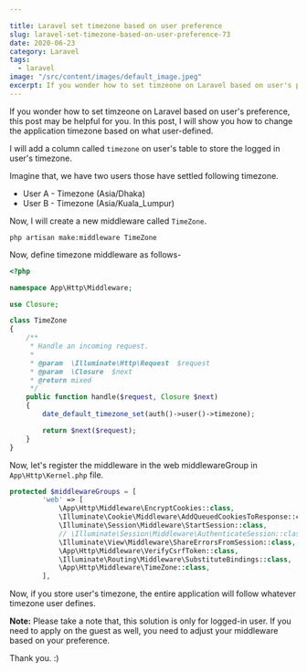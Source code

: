 ```yaml
---

title: Laravel set timezone based on user preference
slug: laravel-set-timezone-based-on-user-preference-73
date: 2020-06-23
category: Laravel
tags:
  - laravel
image: "/src/content/images/default_image.jpeg"
excerpt: If you wonder how to set timzeone on Laravel based on user's preference, this post may be helpful for you. In this post, I will show you how to change the application timezone based on what user-defined.
---
```


If you wonder how to set timzeone on Laravel based on user's preference, this post may be helpful for you. In this post, I will show you how to change the application timezone based on what user-defined.

I will add a column called `timezone` on user's table to store the logged in user's timezone.

Imagine that, we have two users those have settled following timezone.
- User A - Timezone (Asia/Dhaka)
- User B - Timezone (Asia/Kuala_Lumpur)

Now, I will create a new middleware called `TimeZone`.

```shell
php artisan make:middleware TimeZone
```

Now, define timezone middleware as follows-

```php
<?php

namespace App\Http\Middleware;

use Closure;

class TimeZone
{
    /**
     * Handle an incoming request.
     *
     * @param  \Illuminate\Http\Request  $request
     * @param  \Closure  $next
     * @return mixed
     */
    public function handle($request, Closure $next)
    {
        date_default_timezone_set(auth()->user()->timezone);

        return $next($request);
    }
}
```

Now, let's register the middleware in the web middlewareGroup in `App\Http\Kernel.php` file.

```php
protected $middlewareGroups = [
        'web' => [
            \App\Http\Middleware\EncryptCookies::class,
            \Illuminate\Cookie\Middleware\AddQueuedCookiesToResponse::class,
            \Illuminate\Session\Middleware\StartSession::class,
            // \Illuminate\Session\Middleware\AuthenticateSession::class,
            \Illuminate\View\Middleware\ShareErrorsFromSession::class,
            \App\Http\Middleware\VerifyCsrfToken::class,
            \Illuminate\Routing\Middleware\SubstituteBindings::class,
            \App\Http\Middleware\TimeZone::class,
        ],

```

Now, if you store user's timezone, the entire application will follow whatever timezone user defines.

**Note:** Please take a note that, this solution is only for logged-in user. If you need to apply on the guest as well, you need to adjust your middleware based on your preference.

Thank you. :)